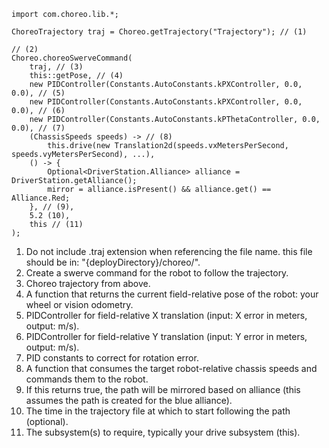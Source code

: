 ``` { .java .select }
import com.choreo.lib.*;

ChoreoTrajectory traj = Choreo.getTrajectory("Trajectory"); // (1)

// (2)
Choreo.choreoSwerveCommand(
    traj, // (3)
    this::getPose, // (4)
    new PIDController(Constants.AutoConstants.kPXController, 0.0, 0.0), // (5)
    new PIDController(Constants.AutoConstants.kPXController, 0.0, 0.0), // (6)
    new PIDController(Constants.AutoConstants.kPThetaController, 0.0, 0.0), // (7)
    (ChassisSpeeds speeds) -> // (8)
        this.drive(new Translation2d(speeds.vxMetersPerSecond, speeds.vyMetersPerSecond), ...),
    () -> {
        Optional<DriverStation.Alliance> alliance = DriverStation.getAlliance();
        mirror = alliance.isPresent() && alliance.get() == Alliance.Red;
    }, // (9),
    5.2 (10),
    this // (11)
);
```

1. Do not include .traj extension when referencing the file name. this file should be in: "{deployDirectory}/choreo/".
2. Create a swerve command for the robot to follow the trajectory.
3. Choreo trajectory from above.
4. A function that returns the current field-relative pose of the robot: your wheel or vision odometry.
5. PIDController for field-relative X translation (input: X error in meters, output: m/s).
6. PIDController for field-relative Y translation (input: Y error in meters, output: m/s).
7. PID constants to correct for rotation error.
8. A function that consumes the target robot-relative chassis speeds and commands them to the robot.
9. If this returns true, the path will be mirrored based on alliance (this assumes the path is created for the blue alliance).
10. The time in the trajectory file at which to start following the path (optional).
11. The subsystem(s) to require, typically your drive subsystem (this).
